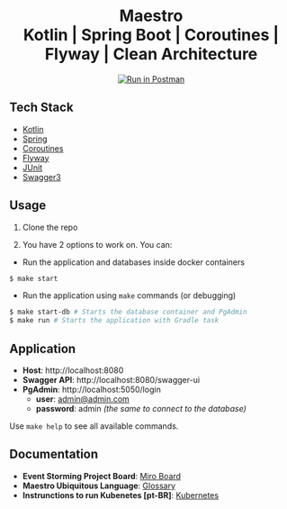 <h1 align="center">
    <br>Maestro<br/>
    Kotlin | Spring Boot | Coroutines | Flyway | Clean Architecture
</h1>

<p align="center">
  <a href="https://www.postman.com/amorimgc/workspace/pradofigu/collection/1973162-3ee279b0-210f-48b0-be8f-45ab9ab4bf09?action=share&creator=1973162" target="_blank"><img src="https://run.pstmn.io/button.svg" alt="Run in Postman"></a>
</p>



## Tech Stack

-  [Kotlin](https://kotlinlang.org/)
-  [Spring](https://spring.io/)
-  [Coroutines](https://kotlinlang.org/docs/coroutines-overview.html)
-  [Flyway](https://docs.spring.io/spring-boot/docs/3.1.0/reference/htmlsingle/#howto.data-initialization.migration-tool.flyway)
-  [JUnit](https://junit.org/junit5/)
-  [Swagger3](https://swagger.io/docs/specification/about/)

## Usage

1. Clone the repo

2. You have 2 options to work on. You can: 
- Run the application and databases inside docker containers 

```bash
$ make start
```

- Run the application using `make` commands (or debugging)
```bash
$ make start-db # Starts the database container and PgAdmin
$ make run # Starts the application with Gradle task
```

## Application

- **Host**: http://localhost:8080
- **Swagger API**: http://localhost:8080/swagger-ui
- **PgAdmin**: http://localhost:5050/login
    - **user**: admin@admin.com
    - **password**: admin *(the same to connect to the database)*

Use `make help` to see all available commands.

## Documentation

- **Event Storming Project Board**: [Miro Board](https://miro.com/app/board/uXjVMDHdGWk=/)
- **Maestro Ubiquitous Language**: [Glossary](documentation/event-storming/Glossario-Linguagem-Ubiqua.md)
- **Instrunctions to run Kubenetes [pt-BR]**: [Kubernetes](documentation/kubernetes/README.md)